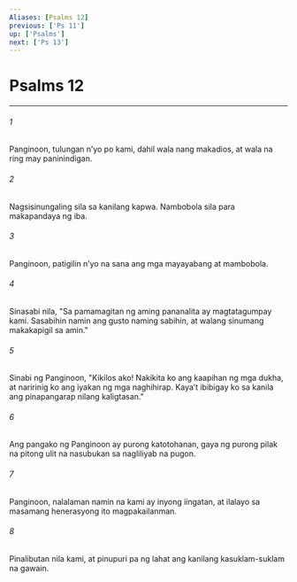 ```yaml
---
Aliases: [Psalms 12]
previous: ['Ps 11']
up: ['Psalms']
next: ['Ps 13']
---
```

# Psalms 12

***


###### 1 


Panginoon, tulungan nʼyo po kami, dahil wala nang makadios, at wala na ring may paninindigan. 


###### 2 


Nagsisinungaling sila sa kanilang kapwa. Nambobola sila para makapandaya ng iba. 


###### 3 


Panginoon, patigilin nʼyo na sana ang mga mayayabang at mambobola. 


###### 4 


Sinasabi nila, "Sa pamamagitan ng aming pananalita ay magtatagumpay kami. Sasabihin namin ang gusto naming sabihin, at walang sinumang makakapigil sa amin." 


###### 5 


Sinabi ng Panginoon, "Kikilos ako! Nakikita ko ang kaapihan ng mga dukha, at naririnig ko ang iyakan ng mga naghihirap. Kayaʼt ibibigay ko sa kanila ang pinapangarap nilang kaligtasan." 


###### 6 


Ang pangako ng Panginoon ay purong katotohanan, gaya ng purong pilak na pitong ulit na nasubukan sa nagliliyab na pugon. 


###### 7 


Panginoon, nalalaman namin na kami ay inyong iingatan, at ilalayo sa masamang henerasyong ito magpakailanman. 


###### 8 


Pinalibutan nila kami, at pinupuri pa ng lahat ang kanilang kasuklam-suklam na gawain.
